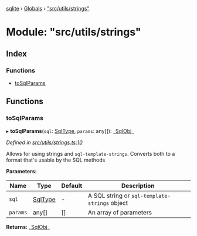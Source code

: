 [sqlite](../README.md) › [Globals](../globals.md) › ["src/utils/strings"](_src_utils_strings_.md)

# Module: "src/utils/strings"

## Index

### Functions

- [toSqlParams](_src_utils_strings_.md#tosqlparams)

## Functions

### toSqlParams

▸ **toSqlParams**(`sql`: [SqlType](_src_interfaces_.isqlite.md#sqltype), `params`: any[]): _[SqlObj](../interfaces/\_src_interfaces_.isqlite.sqlobj.md)\_

_Defined in [src/utils/strings.ts:10](https://github.com/kriasoft/node-sqlite/blob/d15b22e/src/utils/strings.ts#L10)_

Allows for using strings and `sql-template-strings`. Converts both to a
format that's usable by the SQL methods

**Parameters:**

| Name     | Type                                           | Default | Description                                   |
| -------- | ---------------------------------------------- | ------- | --------------------------------------------- |
| `sql`    | [SqlType](_src_interfaces_.isqlite.md#sqltype) | -       | A SQL string or `sql-template-strings` object |
| `params` | any[]                                          | []      | An array of parameters                        |

**Returns:** _[SqlObj](../interfaces/\_src_interfaces_.isqlite.sqlobj.md)\_
